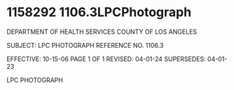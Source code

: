 # 1158292 1106.3LPCPhotograph

DEPARTMENT OF HEALTH SERVICES 
COUNTY OF LOS ANGELES 
 
SUBJECT: LPC PHOTOGRAPH REFERENCE NO. 1106.3 
 
EFFECTIVE: 10-15-06 PAGE 1 OF 1 
REVISED: 04-01-24 
SUPERSEDES: 04-01-23 
 
LPC PHOTOGRAPH
